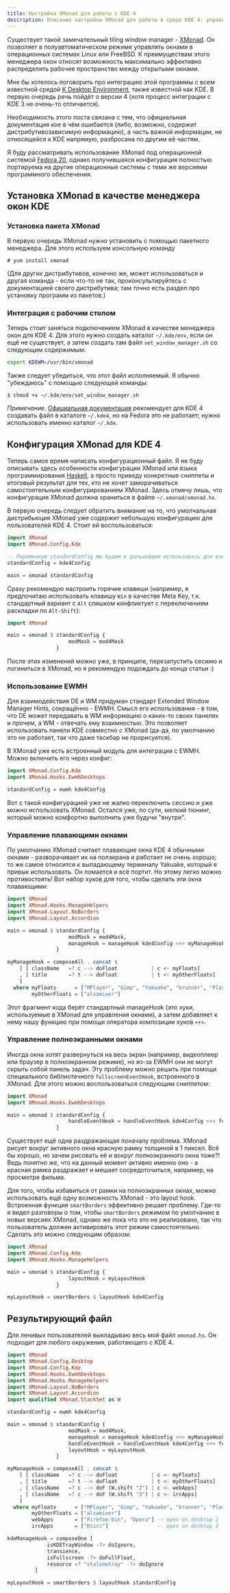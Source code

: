 ```yaml
---
title: Настройка XMonad для работы с KDE 4
description: Описание настройки XMonad для работы в среде KDE 4: управление окнами, панелями инструментов, полноэкранным режимом.
---
```


Существует такой замечательный tiling window manager - [XMonad](http://xmonad.org/). Он позволяет в полуавтоматическом режиме  управлять окнами в операционных системах Linux или FreeBSD. К преимуществам этого менеджера окон относят возможность максимально эффективно распределить рабочее пространство между открытыми окнами.

Мне бы хотелось поговорить про интеграцию этой программы с всем известной средой [K Desktop Environment](http://www.kde.org/), также известной как KDE. В первую очередь речь пойдёт о версии 4 (хотя процесс интеграции с KDE 3 не очень-то отличается).

Необходимость этого поста связана с тем, что официальная документация кое в чём ошибается (либо, возможно, содержит дистрибутивозависимую информацию), а часть важной информации, не относящейся к KDE напрямую, разбросана по другим её частям.

Я буду рассматривать использование XMonad под операционной системой [Fedora 20](http://fedoraproject.org/), однако получившаяся конфигурация полностью портируема на другие операционные системы с теми же версиями программного обеспечения.

## Установка XMonad в качестве менеджера окон KDE

### Установка пакета XMonad

В первую очередь XMonad нужно установить с помощью пакетного менеджера. Для этого используем консольную команду

    # yum install xmonad

(Для других дистрибутивов, конечно же, может использоваться и другая команда - если что-то не так, проконсультируйтесь с документацией своего дистрибутива; там *точно* есть раздел про установку программ из пакетов.)

### Интеграция с рабочим столом

Теперь стоит заняться подключением XMonad в качестве менеджера окон для KDE 4. Для этого нужно создать каталог `~/.kde/env`, если он ещё не существует, а затем создать там файл `set_window_manager.sh` со следующим содержимым:

```bash
export KDEWM=/usr/bin/xmonad
```

Также следует убедиться, что этот файл исполняемый. Я обычно "убеждаюсь" с помощью следующей команды:

    $ chmod +x ~/.kde/env/set_window_manager.sh

*Примечание.* [Официальная документация](http://www.haskell.org/haskellwiki/Xmonad/Using_xmonad_in_KDE) рекомендует для KDE 4 создавать файл в каталоге `~/.kde4`, но на Fedora это не работает; нужно использовать именно каталог `~/.kde`.

## Конфигурация XMonad для KDE 4

Теперь самое время написать конфигурационный файл. Я не буду описывать здесь особенности конфигурации XMonad или языка программирования [Haskell](http://www.haskell.org/), а просто приведу конкретные сниппеты и итоговый результат для тех, кто не хочет заморачиваться самостоятельным конфигурированием XMonad. Здесь отмечу лишь, что конфигурация XMonad должна храниться в файле `~/.xmonad/xmonad.hs`.

В первую очередь следует обратить внимание на то, что умолчальная дистрибьюция XMonad уже содержит небольшую конфигурацию для пользователей KDE 4. Стоит ей воспользоваться:

```haskell
import XMonad
import XMonad.Config.Kde

-- Переменную standardConfig мы будем в дальнейшем использовать для внесения модификаций
standardConfig = kde4Config

main = xmonad standardConfig
```

Сразу рекомендую настроить горячие клавиши (например, я предпочитаю использовать клавишу `Win` в качестве Meta Key, т.к. стандартный вариант с `Alt` слишком конфликтует с переключением раскладки по `Alt-Shift`):

```haskell
import XMonad

main = xmonad $ standardConfig {
                    modMask = mod4Mask
                }
```

После этих изменений можно уже, в принципе, перезапустить сесиию и логиниться в XMonad, но я рекомендую подождать до конца статьи :)

### Использование EWMH

Для взаимодействия DE и WM придуман стандарт Extended Window Manager Hints, сокращённо - EWMH. Смысл его использования - в том, что DE может передавать в WM информацию о каких-то своих панелях и прочем, а WM - отвечать ему взаимностью. Это позволяет использовать панели KDE совместно с XMonad (да-да, по умолчанию это не работает, так что даже таскбар не прорисуется).

В XMonad уже есть встроенный модуль для интеграции с EWMH. Можно включить его через конфиг:

```haskell
import XMonad.Config.Kde
import XMonad.Hooks.EwmhDesktops

standardConfig = ewmh kde4Config
```

Вот с такой конфигурацией уже не жалко переключить сессию и уже можно использовать XMonad. Остался уже, по сути, мелкий тюнинг, который можно комфортно выполнить уже будучи "внутри".

### Управление плавающими окнами

По умолчанию XMonad считает плавающие окна KDE 4 обычными окнами - разворачивает их на полэкрана и работает не очень хорошо; то же самое относится к выпадающему терминалу Yakuake, который я привык использовать. Он ломается и всё портит. Но этому легко можно противостоять! Вот набор хуков для того, чтобы сделать эти окна плавающими:

```haskell
import XMonad
import XMonad.Hooks.ManageHelpers
import XMonad.Layout.NoBorders
import XMonad.Layout.Accordion

main = xmonad $ standardConfig {
                    modMask = mod4Mask,
                    manageHook = manageHook kde4Config <+> myManageHook
                }

myManageHook = composeAll . concat $
    [ [ className   =? c --> doFloat           | c <- myFloats]
    , [ title       =? t --> doFloat           | t <- myOtherFloats]
    ]
  where myFloats      = ["MPlayer", "Gimp", "Yakuake", "krunner", "Plasma-desktop"]
        myOtherFloats = ["alsamixer"]
```

Этот фрагмент кода берёт стандартный manageHook (это хуки, используемые в XMonad для управления окнами), а затем добавляет к нему нашу функцию при помощи оператора композиции хуков `<+>`.

### Управление полноэкранными окнами

Иногда окна хотят развернуться на весь экран (например, видеоплеер или браузер в полноэкранном режиме), но из-за EWMH они не могут скрыть собой панель задач. Эту проблему можно решить при помощи специального библиотечного `fullscreenEventHook`, встроенного в XMonad. Для этого можно воспользоваться следующим сниппетом:

```haskell
import XMonad
import XMonad.Hooks.EwmhDesktops

main = xmonad $ standardConfig {
                    handleEventHook = handleEventHook kde4Config <+> fullscreenEventHook
                }
```

Существует ещё одна раздражающая поначалу проблема. XMonad рисует вокруг активного окна красную рамку толщиной в 1 пиксел. Всё бы хорошо, но зачем рисовать её и вокруг полноэкранного окна тоже?! Ведь понятно же, что на данный момент активно именно оно - а красная рамка раздражает и мешает сосредоточиться, например, на просмотре фильма.

Для того, чтобы избавиться от рамки на полноэкранных окнах, можно использовать ещё одну возможность XMonad - это layout hook. Встроенная функция `smartBorders` эффективно решает проблему. Где-то я видел разговоры о том, чтобы `smartBorders` режимом по умолчанию в новых версиях XMonad, однако же пока что это не реализовано, так что пользователь должен активировать этот режим самостоятельно. Сделать это можно следующим образом:

```haskell
import XMonad
import XMonad.Config.Kde
import XMonad.Hooks.ManageHelpers

main = xmonad $ standardConfig {
                    layoutHook = myLayoutHook
                }

myLayoutHook = smartBorders $ layoutHook kde4Config
```



## Результирующий файл

Для ленивых пользователей выкладываю весь мой файл `xmonad.hs`. Он подходит для любого окружения, работающего с KDE 4.

```haskell
import XMonad
import XMonad.Config.Desktop
import XMonad.Config.Kde
import XMonad.Hooks.EwmhDesktops
import XMonad.Hooks.ManageHelpers
import XMonad.Layout.NoBorders
import XMonad.Layout.Accordion
import qualified XMonad.StackSet as W

standardConfig = ewmh kde4Config

main = xmonad $ standardConfig {
                    modMask = mod4Mask,
                    manageHook = manageHook kde4Config <+> myManageHook,
                    handleEventHook = handleEventHook kde4Config <+> fullscreenEventHook,
                    layoutHook = myLayoutHook
                }

myManageHook = composeAll . concat $
    [ [ className   =? c --> doFloat           | c <- myFloats]
    , [ title       =? t --> doFloat           | t <- myOtherFloats]
    , [ className   =? c --> doF (W.shift "2") | c <- webApps]
    , [ className   =? c --> doF (W.shift "3") | c <- ircApps]
    ]
  where myFloats      = ["MPlayer", "Gimp", "Yakuake", "krunner", "Plasma-desktop"]
        myOtherFloats = ["alsamixer"]
        webApps       = ["Firefox-bin", "Opera"] -- open on desktop 2
        ircApps       = ["Ksirc"]                -- open on desktop 3

kdeManageHook = composeOne [
             isKDETrayWindow -?> doIgnore,
             transience,
             isFullscreen -?> doFullFloat,
             resource =? "stalonetray" -?> doIgnore
         ]

myLayoutHook = smartBorders $ layoutHook standardConfig
```
